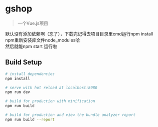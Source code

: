 # gshop

>一个Vue.js项目

默认没有添加依赖啊（忘了），下载完记得去项目目录里cmd运行npm install npm重新安装库文件node_modules哈  
然后就能npm start
运行啦

## Build Setup

``` bash
# install dependencies
npm install

# serve with hot reload at localhost:8080
npm run dev

# build for production with minification
npm run build

# build for production and view the bundle analyzer report
npm run build --report

